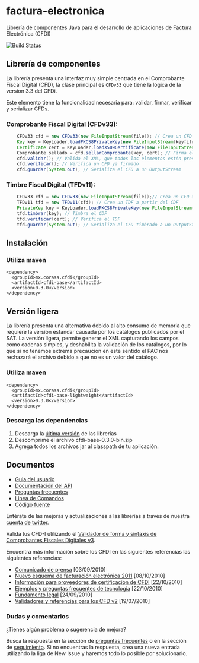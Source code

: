 factura-electronica
====================

Librería de componentes Java para el desarrollo de aplicaciones de Factura Electrónica (CFDI)

[![Build Status](https://secure.travis-ci.org/bigdata-mx/factura-electronica.png)](http://travis-ci.org/bigdata-mx/factura-electronica)

## Librería de componentes

La librería presenta una interfaz muy simple centrada en el Comprobante Fiscal
Digital (CFD), la clase principal es `CFDv33` que tiene la lógica 
de la version 3.3 del CFDi.

Este elemento tiene la funcionalidad necesaria para: validar, firmar, verificar y serializar CFDs.

### Comprobante Fiscal Digital  (CFDv33):

```java
    CFDv33 cfd = new CFDv33(new FileInputStream(file)); // Crea un CFD a partir de un InputStream
    Key key = KeyLoader.loadPKCS8PrivateKey(new FileInputStream(keyfile),  password);
    Certificate cert = KeyLoader.loadX509Certificate(new FileInputStream(certFile));
    Comprobante sellado = cfd.sellarComprobante(key, cert); // Firma el CFD y obtiene un Comprobante sellado
    cfd.validar(); // Valida el XML, que todos los elementos estén presentes
    cfd.verificar(); // Verifica un CFD ya firmado
    cfd.guardar(System.out); // Serializa el CFD a un OutputStream
```

### Timbre Fiscal Digital (TFDv11):

```java
    CFDv33 cfd = new CFDv33(new FileInputStream(file));// Crea un CFD a partir de un InputStream
    TFDv11 tfd = new TFDv11(cfd); // Crea un TDF a partir del CDF
    PrivateKey key = KeyLoader.loadPKCS8PrivateKey(new FileInputStream(keyfile), password);
    tfd.timbrar(key); // Timbra el CDF
    tfd.verificar(cert); // Verifica el TDF
    tfd.guardar(System.out); // Serializa el CFD timbrado a un OutputStream
```

## Instalación

### Utiliza maven
```
<dependency>
  <groupId>mx.corasa.cfdi</groupId>
  <artifactId>cfdi-base</artifactId>
  <version>0.3.0</version>
</dependency>
```

## Versión ligera

La librería presenta una alternativa debido al alto consumo de memoria que requiere la versión estandar causada por los catálogos publicados por el SAT.
La versión ligera, permite generar el XML capturando los campos como cadenas simples, y deshabilita la validación de los catálogos, por lo que si no tenemos extrema precaución en este sentido el PAC nos rechazará el archivo debido a que no es un valor del catálogo.

### Utiliza maven
```
<dependency>
  <groupId>mx.corasa.cfdi</groupId>
  <artifactId>cfdi-base-lightweight</artifactId>
  <version>0.3.0</version>
</dependency>
```

### Descarga las dependencias
 1. Descarga la [última versión](http://search.maven.org/remotecontent?filepath=mx/corasa/cfdi/cfdi-base/0.3.0/cfdi-base-0.3.0-bin.zip) de las librerías
 2. Descomprime el archivo cfdi-base-0.3.0-bin.zip
 3. Agrega todos los archivos jar al classpath de tu aplicación.

## Documentos

* [Guia del usuario](https://github.com/bigdata-mx/factura-electronica/wiki/Guia-del-usuario)
* [Documentación del API](http://factura-electronica.googlecode.com/svn/javadoc/index.html)
* [Preguntas frecuentes](https://github.com/bigdata-mx/factura-electronica/wiki/Preguntas-frecuentes)
* [Linea de Comandos](https://github.com/bigdata-mx/factura-electronica/wiki/Linea-de-comandos)
* [Código fuente](https://github.com/bigdata-mx/factura-electronica/wiki/Compilar-el-codigo-fuente)

Entérate de las mejoras y actualizaciones a las librerías a través de nuestra [cuenta de twitter](http://www.twitter.com/bigdata_mx).

Valida tus CFD-I utilizando el [Validador de forma y sintaxis de Comprobantes Fiscales Digitales v3](https://www.consulta.sat.gob.mx/sicofi_web/moduloECFD_plus/ValidadorCFDI/Validador%20cfdi.html).

Encuentra más información sobre los CFDI en las siguientes referencias las siguientes referencias:

* [Comunicado de prensa](http://www.sat.gob.mx/sitio_internet/asistencia_contribuyente/principiantes/comprobantes_fiscales/66_19339.html)
 [03/09/2010]
* [Nuevo esquema de facturación electrónica 2011](http://www.sat.gob.mx/sitio_internet/asistencia_contribuyente/principiantes/comprobantes_fiscales/66_19209.html)
 [08/10/2010]
* [Información para proveedores de certificación de CFDI](http://www.sat.gob.mx/sitio_internet/asistencia_contribuyente/principiantes/comprobantes_fiscales/66_19069.html)
 [22/10/2010]
* [Ejemplos y preguntas frecuentes de tecnología](http://www.sat.gob.mx/sitio_internet/asistencia_contribuyente/principiantes/comprobantes_fiscales/66_19430.html)
 [22/10/2010]
* [Fundamento legal](http://www.sat.gob.mx/sitio_internet/asistencia_contribuyente/principiantes/comprobantes_fiscales/66_18889.html)
 [24/09/2010]
* [Validadores y referencias para los CFD v2](http://www.sat.gob.mx/sitio_internet/e_sat/comprobantes_fiscales/15_15565.html)
 [19/07/2010]

### Dudas y comentarios
¿Tienes algún problema o sugerencia de mejora?

Busca la respuesta en la sección de [preguntas frecuentes](https://github.com/bigdata-mx/factura-electronica/wiki/Preguntas-frecuentes) o en la sección de 
[seguimiento](https://github.com/bigdata-mx/factura-electronica/issues?state=open). Si no encuentras la respuesta, crea una nueva entrada utilizando 
la liga de New Issue y haremos todo lo posible por solucionarlo.

